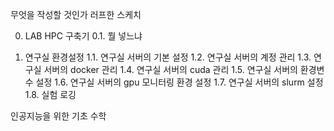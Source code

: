 무엇을 작성할 것인가 러프한 스케치

0. LAB HPC 구축기
0.1. 뭘 넣느냐

1. 연구실 환경설정
1.1. 연구실 서버의 기본 설정
1.2. 연구실 서버의 계정 관리
1.3. 연구실 서버의 docker 관리
1.4. 연구실 서버의 cuda 관리
1.5. 연구실 서버의 환경변수 설정
1.6. 연구실 서버의 gpu 모니터링 환경 설정
1.7. 연구실 서버의 slurm 설정
1.8. 실험 로깅

인공지능을 위한 기초 수학